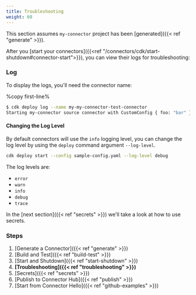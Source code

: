 ```yaml
---
title: Troubleshooting
weight: 60
---
```


This section assumes `my-connector` project has been [generated]({{< ref "generate" >}}).

After you [start your connectors]({{<ref "/connectors/cdk/start-shutdown#connector-start">}}), you can view their logs for troubleshooting:

### Log

To display the logs, you'll need the connector name:

%copy first-line%
```bash
$ cdk deploy log --name my-my-connector-test-connector
Starting my-connector source connector with CustomConfig { foo: "bar" }
```

#### Changing the Log Level

By default connectors will use the `info` logging level, you can change the log level by using the `deploy` command argument `--log-level`.

```bash
cdk deploy start --config sample-config.yaml --log-level debug
```

The log levels are:
- `error`
- `warn`
- `info`
- `debug`
- `trace`

In the [next section]({{< ref "secrets" >}}) we'll take a look at how to use secrets.

### Steps

1. [Generate a Connector]({{< ref "generate" >}})
2. [Build and Test]({{< ref "build-test" >}})
3. [Start and Shutdown]({{< ref "start-shutdown" >}})
4. **[Troubleshooting]({{< ref "troubleshooting" >}})**
5. [Secrets]({{< ref "secrets" >}})
6. [Publish to Connector Hub]({{< ref "publish" >}})
7. [Start from Connector Hello]({{< ref "github-examples" >}})